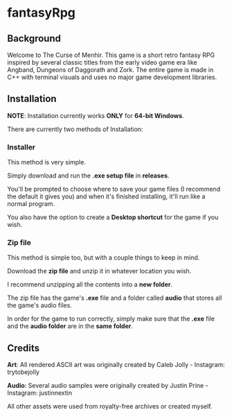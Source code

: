 # fantasyRpg
 
## Background

Welcome to The Curse of Menhir. This game is a short retro fantasy RPG inspired by several classic titles from the early video game era like Angband, Dungeons of Daggorath and Zork. The entire game is made in C++ with terminal visuals and uses no major game development libraries.

## Installation

**NOTE**: Installation currently works **ONLY** for **64-bit Windows**.

There are currently two methods of Installation:

### Installer

This method is very simple. 

Simply download and run the **.exe setup file** in **releases**. 

You'll be prompted to choose where to save your game files (I recommend the default it gives you) and when it's finished installing, it'll run like a normal program. 

You also have the option to create a **Desktop shortcut** for the game if you wish.  

### Zip file

This method is simple too, but with a couple things to keep in mind. 

Download the **zip file** and unzip it in whatever location you wish. 

I recommend unzipping all the contents into a **new folder**. 

The zip file has the game's **.exe** file and a folder called **audio** that stores all the game's audio files. 

In order for the game to run correctly, simply make sure that the **.exe** file and the **audio folder** are in the **same folder**. 

## Credits

**Art**: All rendered ASCII art was originally created by Caleb Jolly - Instagram: trytobejolly

**Audio**: Several audio samples were originally created by Justin Prine - Instagram: justinnextin 

All other assets were used from royalty-free archives or created myself. 
